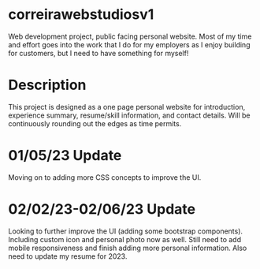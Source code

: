# correirawebstudiosv1
Web development project, public facing personal website. Most of my time and effort goes into
the work that I do for my employers as I enjoy building for customers, but I need to have something
for myself!

# Description
This project is designed as a one page personal website for introduction, experience summary,
resume/skill information, and contact details. Will be continuously rounding out the edges as time permits.

# 01/05/23 Update
Moving on to adding more CSS concepts to improve the UI.

# 02/02/23-02/06/23 Update
Looking to further improve the UI (adding some bootstrap components). 
Including custom icon and personal photo now as well. Still need to 
add mobile responsiveness and finish adding more personal information.
Also need to update my resume for 2023.